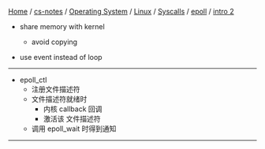 [Home](https://mengxianbin.github.io) /
[cs-notes](https://mengxianbin.github.io/cs-notes/site) /
[Operating System](https://mengxianbin.github.io/cs-notes/site/Operating%20System) /
[Linux](https://mengxianbin.github.io/cs-notes/site/Operating%20System/Linux) /
[Syscalls](https://mengxianbin.github.io/cs-notes/site/Operating%20System/Linux/Syscalls) /
[epoll](https://mengxianbin.github.io/cs-notes/site/Operating%20System/Linux/Syscalls/epoll) /
[intro 2](https://mengxianbin.github.io/cs-notes/site/Operating%20System/Linux/Syscalls/epoll/intro%202)

* share memory with kernel
    * avoid copying

* use event instead of loop

---

* epoll_ctl
    * 注册文件描述符
    * 文件描述符就绪时
        * 内核 callback 回调
        * 激活该 文件描述符
    * 调用 epoll_wait 时得到通知

---
